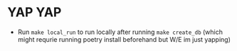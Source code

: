 # YAP YAP

- Run `make local_run` to run locally after running `make create_db` (which might requrie running poetry install beforehand but W/E im just yapping)